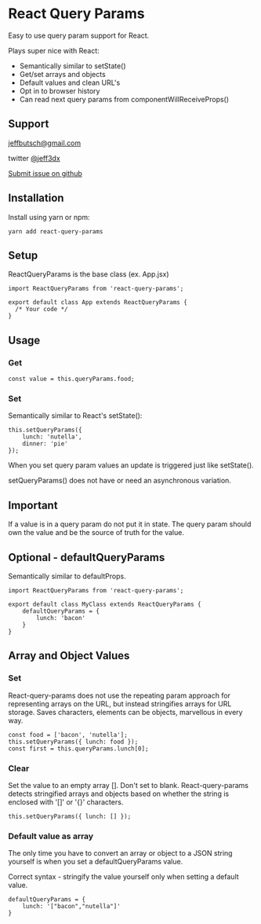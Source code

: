 # React Query Params
Easy to use query param support for React.

Plays super nice with React:

- Semantically similar to setState()
- Get/set arrays and objects
- Default values and clean URL's
- Opt in to browser history
- Can read next query params from componentWillReceiveProps()

## Support
jeffbutsch@gmail.com

twitter [@jeff3dx](https://twitter.com/jeff3dx)

[Submit issue on github](https://github.com/jeff3dx/react-query-param-support/issues)


## Installation
Install using yarn or npm:

	yarn add react-query-params


## Setup
ReactQueryParams is the base class (ex. App.jsx)

	import ReactQueryParams from 'react-query-params';

	export default class App extends ReactQueryParams {
	  /* Your code */
	}

## Usage
### Get

	const value = this.queryParams.food;

### Set
Semantically similar to React's setState():

	this.setQueryParams({
		lunch: 'nutella',
		dinner: 'pie'
	});

When you set query param values an update is triggered just like setState().

setQueryParams() does not have or need an asynchronous variation.

## Important
If a value is in a query param do not put it in state. The query param should own the value and be the source of truth for the value.

## Optional - defaultQueryParams

Semantically similar to defaultProps.

	import ReactQueryParams from 'react-query-params';

	export default class MyClass extends ReactQueryParams {
	    defaultQueryParams = {
	        lunch: 'bacon'
	    }
	}

## Array and Object Values

### Set
React-query-params does not use the repeating param approach for representing arrays on the URL, but instead stringifies arrays for URL storage. Saves characters, elements can be objects, marvellous in every way.

	const food = ['bacon', 'nutella'];
	this.setQueryParams({ lunch: food });
	const first = this.queryParams.lunch[0];

### Clear
Set the value to an empty array []. Don't set to blank. React-query-params detects stringified arrays and objects based on whether the string is enclosed with '[]' or '{}' characters.

	this.setQueryParams({ lunch: [] });

### Default value as array
The only time you have to convert an array or object to a JSON string yourself is when you set a defaultQueryParams value.

Correct syntax - stringify the value yourself only when setting a default value.

	defaultQueryParams = {
		lunch: '["bacon","nutella"]'
	}




